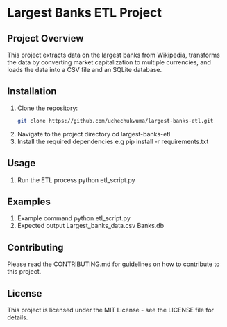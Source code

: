 # Largest Banks ETL Project

## Project Overview
This project extracts data on the largest banks from Wikipedia, transforms the data by converting market capitalization to multiple currencies, and loads the data into a CSV file and an SQLite database.

## Installation
1. Clone the repository:
   ```bash
   git clone https://github.com/uchechukwuma/largest-banks-etl.git

2. Navigate to the project directory
cd largest-banks-etl
3. Install the required dependencies
e.g pip install -r requirements.txt

## Usage
1. Run the ETL process
python etl_script.py

## Examples
1. Example command
python etl_script.py
2. Expected output
Largest_banks_data.csv
Banks.db

## Contributing
Please read the CONTRIBUTING.md for guidelines on how to contribute to this project.

## License
This project is licensed under the MIT License - see the LICENSE file for details.
